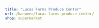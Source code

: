 ```yaml
---
title: "Lucas Farms Produce Center"
url: /hanover/lucas-farms-produce-center/
shop: supermarket
---
```

